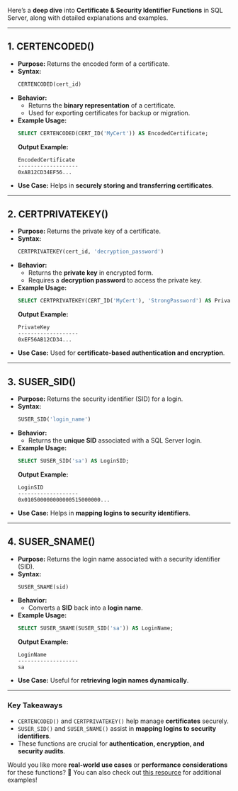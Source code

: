 Here’s a **deep dive** into **Certificate & Security Identifier Functions** in SQL Server, along with detailed explanations and examples.

---

## **1. CERTENCODED()**
- **Purpose:** Returns the encoded form of a certificate.
- **Syntax:**
  ```sql
  CERTENCODED(cert_id)
  ```
- **Behavior:**
  - Returns the **binary representation** of a certificate.
  - Used for exporting certificates for backup or migration.
- **Example Usage:**
  ```sql
  SELECT CERTENCODED(CERT_ID('MyCert')) AS EncodedCertificate;
  ```
  **Output Example:**  
  ```
  EncodedCertificate
  -------------------
  0xAB12CD34EF56...
  ```
- **Use Case:** Helps in **securely storing and transferring certificates**.

---

## **2. CERTPRIVATEKEY()**
- **Purpose:** Returns the private key of a certificate.
- **Syntax:**
  ```sql
  CERTPRIVATEKEY(cert_id, 'decryption_password')
  ```
- **Behavior:**
  - Returns the **private key** in encrypted form.
  - Requires a **decryption password** to access the private key.
- **Example Usage:**
  ```sql
  SELECT CERTPRIVATEKEY(CERT_ID('MyCert'), 'StrongPassword') AS PrivateKey;
  ```
  **Output Example:**  
  ```
  PrivateKey
  -------------------
  0xEF56AB12CD34...
  ```
- **Use Case:** Used for **certificate-based authentication and encryption**.

---

## **3. SUSER_SID()**
- **Purpose:** Returns the security identifier (SID) for a login.
- **Syntax:**
  ```sql
  SUSER_SID('login_name')
  ```
- **Behavior:**
  - Returns the **unique SID** associated with a SQL Server login.
- **Example Usage:**
  ```sql
  SELECT SUSER_SID('sa') AS LoginSID;
  ```
  **Output Example:**  
  ```
  LoginSID
  -------------------
  0x010500000000000515000000...
  ```
- **Use Case:** Helps in **mapping logins to security identifiers**.

---

## **4. SUSER_SNAME()**
- **Purpose:** Returns the login name associated with a security identifier (SID).
- **Syntax:**
  ```sql
  SUSER_SNAME(sid)
  ```
- **Behavior:**
  - Converts a **SID** back into a **login name**.
- **Example Usage:**
  ```sql
  SELECT SUSER_SNAME(SUSER_SID('sa')) AS LoginName;
  ```
  **Output Example:**  
  ```
  LoginName
  -------------------
  sa
  ```
- **Use Case:** Useful for **retrieving login names dynamically**.

---

### **Key Takeaways**
- `CERTENCODED()` and `CERTPRIVATEKEY()` help manage **certificates** securely.
- `SUSER_SID()` and `SUSER_SNAME()` assist in **mapping logins to security identifiers**.
- These functions are crucial for **authentication, encryption, and security audits**.

Would you like more **real-world use cases** or **performance considerations** for these functions? 🚀 You can also check out [this resource](https://learn.microsoft.com/en-us/sql/relational-databases/security/sql-server-certificates-and-asymmetric-keys?view=sql-server-ver16) for additional examples!